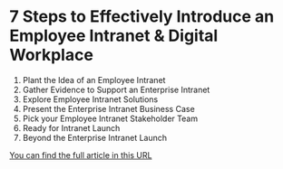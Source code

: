 # 7 Steps to Effectively Introduce an Employee Intranet & Digital Workplace

1. Plant the Idea of an Employee Intranet
1. Gather Evidence to Support an Enterprise Intranet
1. Explore Employee Intranet Solutions
1. Present the Enterprise Intranet Business Case
1. Pick your Employee Intranet Stakeholder Team
1. Ready for Intranet Launch
1. Beyond the Enterprise Intranet Launch

[You can find the full article in this URL](https://www.origamiconnect.com/blog/7-steps-to-effectively-introduce-employee-intranet)
